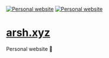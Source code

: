 [![Personal website](https://img.shields.io/badge/personal-website-success)](https://shields.io/) [![Personal website](https://img.shields.io/badge/hosted_on-github_pages-orange)](https://shields.io/)
# [arsh.xyz](https://arsh.xyz)
Personal website :grimacing:
